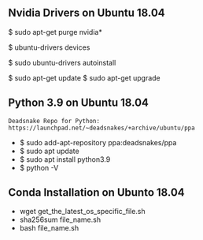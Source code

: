 
## Nvidia Drivers on Ubuntu 18.04
$ sudo apt-get purge nvidia*

$ ubuntu-drivers devices

$ sudo  ubuntu-drivers autoinstall

$ sudo apt-get update
$ sudo apt-get upgrade


## Python 3.9 on Ubuntu 18.04

```
Deadsnake Repo for Python: https://launchpad.net/~deadsnakes/+archive/ubuntu/ppa
```
- $ sudo add-apt-repository ppa:deadsnakes/ppa
- $ sudo apt update
- $ sudo apt install python3.9
- $ python -V

## Conda Installation on Ubunto 18.04

- wget get_the_latest_os_specific_file.sh
- sha256sum file_name.sh
- bash file_name.sh

